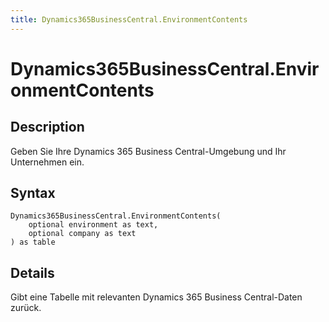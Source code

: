 ```yaml
---
title: Dynamics365BusinessCentral.EnvironmentContents
---
```


# Dynamics365BusinessCentral.EnvironmentContents


## Description

Geben Sie Ihre Dynamics 365 Business Central-Umgebung und Ihr Unternehmen ein.


## Syntax

```powerquery
Dynamics365BusinessCentral.EnvironmentContents(
    optional environment as text,
    optional company as text
) as table
```


## Details

Gibt eine Tabelle mit relevanten Dynamics 365 Business Central-Daten zurück. 


